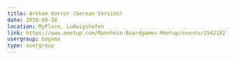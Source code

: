 ```yaml
---
title: Arkham Horror (German Version)
date: 2018-09-30
location: MyPlace, Ludwigshafen
link: https://www.meetup.com/Mannheim-Boardgames-Meetup/events/254218216/
usergroup: bogama
type: usergroup
---
```

